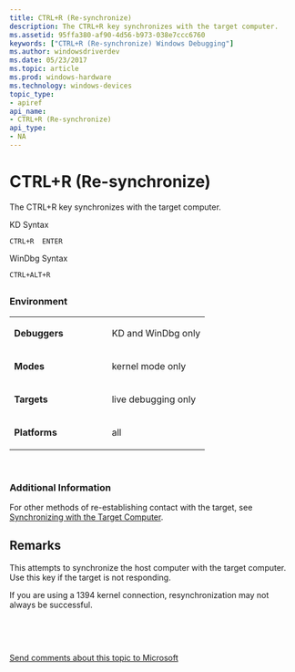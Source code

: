 ```yaml
---
title: CTRL+R (Re-synchronize)
description: The CTRL+R key synchronizes with the target computer.
ms.assetid: 95ffa380-af90-4d56-b973-038e7ccc6760
keywords: ["CTRL+R (Re-synchronize) Windows Debugging"]
ms.author: windowsdriverdev
ms.date: 05/23/2017
ms.topic: article
ms.prod: windows-hardware
ms.technology: windows-devices
topic_type:
- apiref
api_name:
- CTRL+R (Re-synchronize)
api_type:
- NA
---
```


# CTRL+R (Re-synchronize)


The CTRL+R key synchronizes with the target computer.

KD Syntax

```
CTRL+R  ENTER 
```

WinDbg Syntax

```
CTRL+ALT+R 
```

## <span id="ddk_meta_ctrl_r_dbg"></span><span id="DDK_META_CTRL_R_DBG"></span>


### <span id="Environment"></span><span id="environment"></span><span id="ENVIRONMENT"></span>Environment

<table>
<colgroup>
<col width="50%" />
<col width="50%" />
</colgroup>
<tbody>
<tr class="odd">
<td align="left"><p><strong>Debuggers</strong></p></td>
<td align="left"><p>KD and WinDbg only</p></td>
</tr>
<tr class="even">
<td align="left"><p><strong>Modes</strong></p></td>
<td align="left"><p>kernel mode only</p></td>
</tr>
<tr class="odd">
<td align="left"><p><strong>Targets</strong></p></td>
<td align="left"><p>live debugging only</p></td>
</tr>
<tr class="even">
<td align="left"><p><strong>Platforms</strong></p></td>
<td align="left"><p>all</p></td>
</tr>
</tbody>
</table>

 

### <span id="Additional_Information"></span><span id="additional_information"></span><span id="ADDITIONAL_INFORMATION"></span>Additional Information

For other methods of re-establishing contact with the target, see [Synchronizing with the Target Computer](synchronizing-with-the-target-computer.md).

Remarks
-------

This attempts to synchronize the host computer with the target computer. Use this key if the target is not responding.

If you are using a 1394 kernel connection, resynchronization may not always be successful.

 

 

[Send comments about this topic to Microsoft](mailto:wsddocfb@microsoft.com?subject=Documentation%20feedback%20[debugger\debugger]:%20CTRL+R%20%28Re-synchronize%29%20%20RELEASE:%20%285/15/2017%29&body=%0A%0APRIVACY%20STATEMENT%0A%0AWe%20use%20your%20feedback%20to%20improve%20the%20documentation.%20We%20don't%20use%20your%20email%20address%20for%20any%20other%20purpose,%20and%20we'll%20remove%20your%20email%20address%20from%20our%20system%20after%20the%20issue%20that%20you're%20reporting%20is%20fixed.%20While%20we're%20working%20to%20fix%20this%20issue,%20we%20might%20send%20you%20an%20email%20message%20to%20ask%20for%20more%20info.%20Later,%20we%20might%20also%20send%20you%20an%20email%20message%20to%20let%20you%20know%20that%20we've%20addressed%20your%20feedback.%0A%0AFor%20more%20info%20about%20Microsoft's%20privacy%20policy,%20see%20http://privacy.microsoft.com/default.aspx. "Send comments about this topic to Microsoft")




